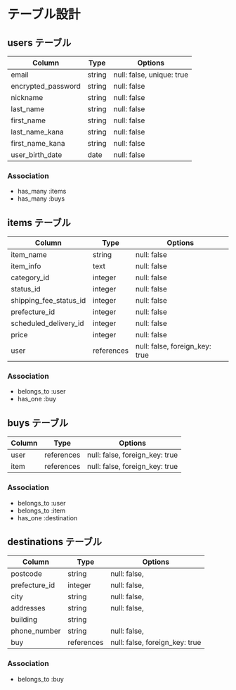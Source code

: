 # テーブル設計

## users テーブル

| Column             | Type   | Options                   |
| ------------------ | ------ | ------------------------- |
| email              | string | null: false, unique: true |
| encrypted_password | string | null: false               |
| nickname           | string | null: false               |
| last_name          | string | null: false               |
| first_name         | string | null: false               |
| last_name_kana     | string | null: false               |
| first_name_kana    | string | null: false               |
| user_birth_date    | date   | null: false               |

### Association

- has_many :items
- has_many :buys


## items テーブル

| Column                   | Type       | Options                        |
| ------------------------ | ---------- | ------------------------------ |
| item_name                | string     | null: false                    |
| item_info                | text       | null: false                    |
| category_id              | integer    | null: false                    |
| status_id                | integer    | null: false                    |
| shipping_fee_status_id   | integer    | null: false                    |
| prefecture_id            | integer    | null: false                    |
| scheduled_delivery_id    | integer    | null: false                    |
| price                    | integer    | null: false                    |
| user                     | references | null: false, foreign_key: true |


### Association

- belongs_to :user
- has_one :buy

## buys テーブル

| Column   | Type       | Options                        |
| -------- | ---------- | ------------------------------ |
| user     | references | null: false, foreign_key: true |
| item     | references | null: false, foreign_key: true |

### Association

- belongs_to :user
- belongs_to :item
- has_one :destination


## destinations テーブル

| Column       | Type       | Options                        |
| ------------ | ---------- | ------------------------------ |
| postcode     | string     | null: false,                   |
| prefecture_id| integer    | null: false,                   |
| city         | string     | null: false,                   |
| addresses    | string     | null: false,                   |
| building     | string     |                                |
| phone_number | string     | null: false,                   |
| buy          | references | null: false, foreign_key: true |

### Association

- belongs_to :buy